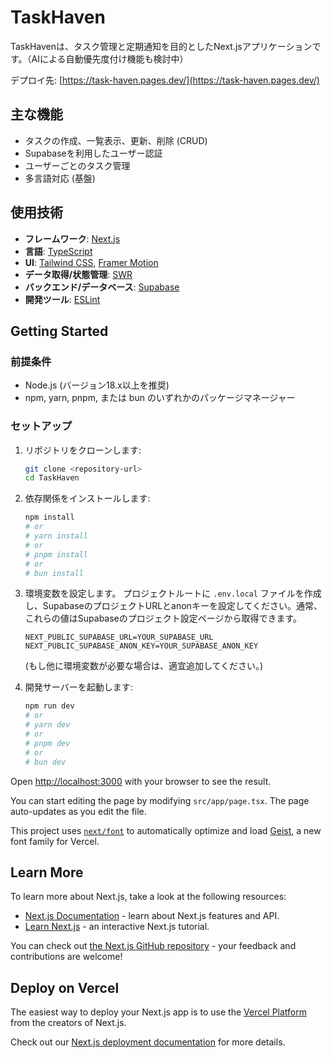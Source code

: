 # TaskHaven

TaskHavenは、タスク管理と定期通知を目的としたNext.jsアプリケーションです。（AIによる自動優先度付け機能も検討中）

デプロイ先: [https://task-haven.pages.dev/](https://task-haven.pages.dev/)

## 主な機能

- タスクの作成、一覧表示、更新、削除 (CRUD)
- Supabaseを利用したユーザー認証
- ユーザーごとのタスク管理
- 多言語対応 (基盤)

## 使用技術

- **フレームワーク**: [Next.js](https://nextjs.org/)
- **言語**: [TypeScript](https://www.typescriptlang.org/)
- **UI**: [Tailwind CSS](https://tailwindcss.com/), [Framer Motion](https://www.framer.com/motion/)
- **データ取得/状態管理**: [SWR](https://swr.vercel.app/)
- **バックエンド/データベース**: [Supabase](https://supabase.io/)
- **開発ツール**: [ESLint](https://eslint.org/)

## Getting Started

### 前提条件

- Node.js (バージョン18.x以上を推奨)
- npm, yarn, pnpm, または bun のいずれかのパッケージマネージャー

### セットアップ

1.  リポジトリをクローンします:
    ```bash
    git clone <repository-url>
    cd TaskHaven
    ```

2.  依存関係をインストールします:
    ```bash
    npm install
    # or
    # yarn install
    # or
    # pnpm install
    # or
    # bun install
    ```

3.  環境変数を設定します。
    プロジェクトルートに `.env.local` ファイルを作成し、SupabaseのプロジェクトURLとanonキーを設定してください。通常、これらの値はSupabaseのプロジェクト設定ページから取得できます。
    ```env
    NEXT_PUBLIC_SUPABASE_URL=YOUR_SUPABASE_URL
    NEXT_PUBLIC_SUPABASE_ANON_KEY=YOUR_SUPABASE_ANON_KEY
    ```
    (もし他に環境変数が必要な場合は、適宜追加してください。)

4.  開発サーバーを起動します:
    ```bash
    npm run dev
    # or
    # yarn dev
    # or
    # pnpm dev
    # or
    # bun dev
    ```

Open [http://localhost:3000](http://localhost:3000) with your browser to see the result.

You can start editing the page by modifying `src/app/page.tsx`. The page auto-updates as you edit the file.

This project uses [`next/font`](https://nextjs.org/docs/app/building-your-application/optimizing/fonts) to automatically optimize and load [Geist](https://vercel.com/font), a new font family for Vercel.

## Learn More

To learn more about Next.js, take a look at the following resources:

- [Next.js Documentation](https://nextjs.org/docs) - learn about Next.js features and API.
- [Learn Next.js](https://nextjs.org/learn) - an interactive Next.js tutorial.

You can check out [the Next.js GitHub repository](https://github.com/vercel/next.js) - your feedback and contributions are welcome!

## Deploy on Vercel

The easiest way to deploy your Next.js app is to use the [Vercel Platform](https://vercel.com/new?utm_medium=default-template&filter=next.js&utm_source=create-next-app&utm_campaign=create-next-app-readme) from the creators of Next.js.

Check out our [Next.js deployment documentation](https://nextjs.org/docs/app/building-your-application/deploying) for more details.

